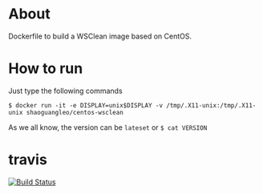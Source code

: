 # About

Dockerfile to build a WSClean image based on CentOS.

# How to run

Just type the following commands

```
$ docker run -it -e DISPLAY=unix$DISPLAY -v /tmp/.X11-unix:/tmp/.X11-unix shaoguangleo/centos-wsclean
```

As we all know, the version can be `lateset` or `$ cat VERSION`

# travis

[![Build Status](https://www.travis-ci.org/shaoguangleo/docker-centos-wsclean.svg?branch=master)](https://www.travis-ci.org/shaoguangleo/AstroSoft)
